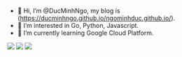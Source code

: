 - 👋 Hi, I’m @DucMinhNgo, my blog is (https://ducminhngo.github.io/ngominhduc.github.io/).
- 👀 I’m interested in Go, Python, Javascript.
- 🌱 I’m currently learning Google Cloud Platform.


![](http://github-profile-summary-cards.vercel.app/api/cards/profile-details?username=DucMinhNgo&theme=nord_bright)
![](http://github-profile-summary-cards.vercel.app/api/cards/stats?username=DucMinhNgo&theme=nord_bright) 
![](http://github-profile-summary-cards.vercel.app/api/cards/repos-per-language?username=DucMinhNgo&theme=nord_bright)
